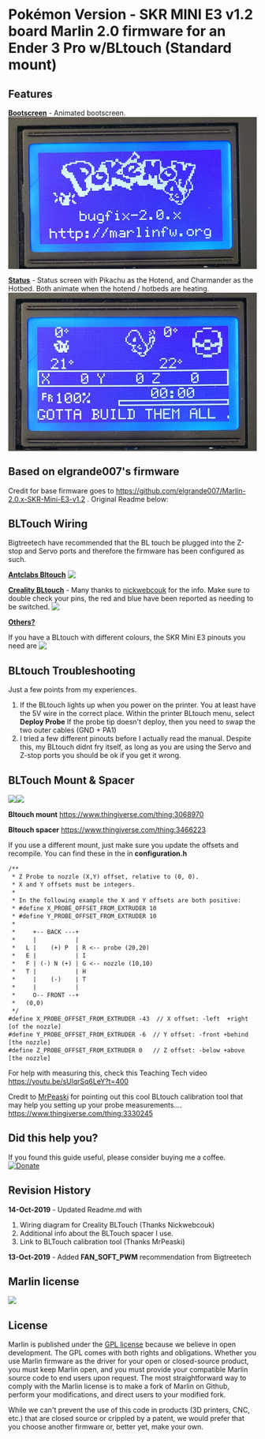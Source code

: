 # Pokémon Version - SKR MINI E3 v1.2 board Marlin 2.0 firmware for an Ender 3 Pro w/BLtouch (Standard mount) #

## Features

<u>**Bootscreen**</u> - Animated bootscreen.<br/>
<img align="top" src="docs/boot.jpg" />

<u>**Status**</u> - Status screen with Pikachu as the Hotend, and Charmander as the Hotbed. Both animate when the hotend / hotbeds are heating. <br/>
<img align="top" src="docs/statusscreen.jpg" />



## Based on elgrande007's firmware

Credit for base firmware goes to https://github.com/elgrande007/Marlin-2.0.x-SKR-Mini-E3-v1.2 . Original Readme below:


## BLTouch Wiring

Bigtreetech have recommended that the BL touch be plugged into the Z-stop and Servo ports and therefore the firmware has been configured as such.

<u>**Antclabs Bltouch**</u>
<img align="top" src="docs/1570702845960.png" />



<u>**Creality BLtouch**</u> - Many thanks to [nickwebcouk](https://github.com/nickwebcouk) for the info. Make sure to double check your pins, the red and blue have been reported as needing to be switched.
<img align="top" src="docs/crealitybltouch.jpg" />

<u>**Others?**</u>

 If you have a BLtouch with different colours, the SKR Mini E3 pinouts you need are
<img align="top" src="docs/mini-pins.JPG" />



## BLtouch Troubleshooting 

Just a few points from my experiences.

1. If the BLtouch lights up when you power on the printer.  You at least have the 5V wire in the correct place.  Within the printer BLtouch menu, select **Deploy Probe**  If the probe tip doesn't deploy, then you need to swap the two outer cables (GND + PA1)
2. I tried a few different pinouts before I actually read the manual.  Despite this, my BLtouch didnt fry itself, as long as you are using the Servo and Z-stop ports you should be ok if you get it wrong.  



## BLTouch Mount & Spacer

<img align="top" src="docs/blmount.jpg" /><img align="top" src="docs/bltouchwithspacer.jpg" />

**Bltouch mount** https://www.thingiverse.com/thing:3068970

**Bltouch spacer** https://www.thingiverse.com/thing:3466223

If you use a different mount, just make sure you update the offsets and recompile.  You can find these in the in **configuration.h**

```
/**
 * Z Probe to nozzle (X,Y) offset, relative to (0, 0).
 * X and Y offsets must be integers.
 *
 * In the following example the X and Y offsets are both positive:
 * #define X_PROBE_OFFSET_FROM_EXTRUDER 10
 * #define Y_PROBE_OFFSET_FROM_EXTRUDER 10
 *
 *     +-- BACK ---+
 *     |           |
 *   L |    (+) P  | R <-- probe (20,20)
 *   E |           | I
 *   F | (-) N (+) | G <-- nozzle (10,10)
 *   T |           | H
 *     |    (-)    | T
 *     |           |
 *     O-- FRONT --+
 *   (0,0)
 */
#define X_PROBE_OFFSET_FROM_EXTRUDER -43  // X offset: -left  +right  [of the nozzle]
#define Y_PROBE_OFFSET_FROM_EXTRUDER -6  // Y offset: -front +behind [the nozzle]
#define Z_PROBE_OFFSET_FROM_EXTRUDER 0   // Z offset: -below +above  [the nozzle]

```

For help with measuring this, check this Teaching Tech video https://youtu.be/sUlqrSq6LeY?t=400

Credit to [MrPeaski](https://www.reddit.com/user/MrPeaski/) for pointing out this cool BLtouch calibration tool that may help you setting up your probe measurements.... https://www.thingiverse.com/thing:3330245



## Did this help you?

If you found this guide useful, please consider buying me a coffee.  [![Donate](https://img.shields.io/badge/Donate-PayPal-green.svg)](https://www.paypal.com/cgi-bin/webscr?cmd=_s-xclick&hosted_button_id=ADET3SXGZ9BNU)





## Revision History

**14-Oct-2019**	- Updated Readme.md with

1. Wiring diagram for Creality BLTouch (Thanks Nickwebcouk)
2. Additional info about the BLTouch spacer I use.
3. Link to BLTouch calibration tool (Thanks MrPeaski)						

**13-Oct-2019**	- Added **FAN_SOFT_PWM** recommendation from Bigtreetech





## Marlin license

<img align="top" width=175 src="buildroot/share/pixmaps/logo/marlin-250.png" />

## License

Marlin is published under the [GPL license](/LICENSE) because we believe in open development. The GPL comes with both rights and obligations. Whether you use Marlin firmware as the driver for your open or closed-source product, you must keep Marlin open, and you must provide your compatible Marlin source code to end users upon request. The most straightforward way to comply with the Marlin license is to make a fork of Marlin on Github, perform your modifications, and direct users to your modified fork.

While we can't prevent the use of this code in products (3D printers, CNC, etc.) that are closed source or crippled by a patent, we would prefer that you choose another firmware or, better yet, make your own.
